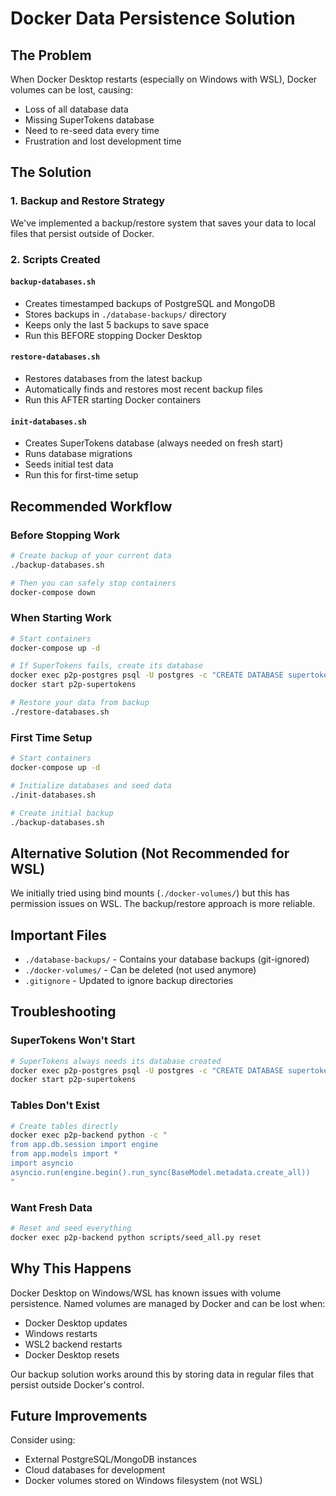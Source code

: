 # Docker Data Persistence Solution

## The Problem
When Docker Desktop restarts (especially on Windows with WSL), Docker volumes can be lost, causing:
- Loss of all database data
- Missing SuperTokens database
- Need to re-seed data every time
- Frustration and lost development time

## The Solution

### 1. Backup and Restore Strategy
We've implemented a backup/restore system that saves your data to local files that persist outside of Docker.

### 2. Scripts Created

#### `backup-databases.sh`
- Creates timestamped backups of PostgreSQL and MongoDB
- Stores backups in `./database-backups/` directory
- Keeps only the last 5 backups to save space
- Run this BEFORE stopping Docker Desktop

#### `restore-databases.sh`
- Restores databases from the latest backup
- Automatically finds and restores most recent backup files
- Run this AFTER starting Docker containers

#### `init-databases.sh`
- Creates SuperTokens database (always needed on fresh start)
- Runs database migrations
- Seeds initial test data
- Run this for first-time setup

## Recommended Workflow

### Before Stopping Work
```bash
# Create backup of your current data
./backup-databases.sh

# Then you can safely stop containers
docker-compose down
```

### When Starting Work
```bash
# Start containers
docker-compose up -d

# If SuperTokens fails, create its database
docker exec p2p-postgres psql -U postgres -c "CREATE DATABASE supertokens;"
docker start p2p-supertokens

# Restore your data from backup
./restore-databases.sh
```

### First Time Setup
```bash
# Start containers
docker-compose up -d

# Initialize databases and seed data
./init-databases.sh

# Create initial backup
./backup-databases.sh
```

## Alternative Solution (Not Recommended for WSL)
We initially tried using bind mounts (`./docker-volumes/`) but this has permission issues on WSL. The backup/restore approach is more reliable.

## Important Files
- `./database-backups/` - Contains your database backups (git-ignored)
- `./docker-volumes/` - Can be deleted (not used anymore)
- `.gitignore` - Updated to ignore backup directories

## Troubleshooting

### SuperTokens Won't Start
```bash
# SuperTokens always needs its database created
docker exec p2p-postgres psql -U postgres -c "CREATE DATABASE supertokens;"
docker start p2p-supertokens
```

### Tables Don't Exist
```bash
# Create tables directly
docker exec p2p-backend python -c "
from app.db.session import engine
from app.models import *
import asyncio
asyncio.run(engine.begin().run_sync(BaseModel.metadata.create_all))
"
```

### Want Fresh Data
```bash
# Reset and seed everything
docker exec p2p-backend python scripts/seed_all.py reset
```

## Why This Happens
Docker Desktop on Windows/WSL has known issues with volume persistence. Named volumes are managed by Docker and can be lost when:
- Docker Desktop updates
- Windows restarts
- WSL2 backend restarts
- Docker Desktop resets

Our backup solution works around this by storing data in regular files that persist outside Docker's control.

## Future Improvements
Consider using:
- External PostgreSQL/MongoDB instances
- Cloud databases for development
- Docker volumes stored on Windows filesystem (not WSL)
